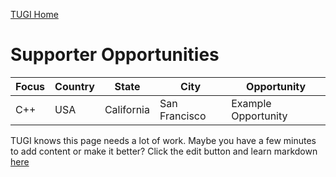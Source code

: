 ﻿[TUGI Home](https://tugi.io "TUGI Home Page")

# Supporter Opportunities

| Focus | Country | State | City | Opportunity |
| ----- | ------- | ----- | ---- | ---- |
| C++ | USA | California | San Francisco | Example Opportunity |

TUGI knows this page needs a lot of work. Maybe you have a few minutes to add content or make it better? Click the edit button and learn markdown [here](https://github.com/adam-p/markdown-here/wiki/Markdown-Cheatsheet#tables)